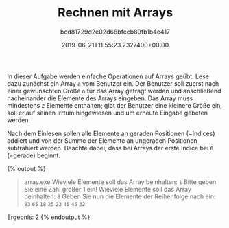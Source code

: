 ﻿---
author: bcd81729d2e02d68bfecb89fb1b4e417
title: Rechnen mit Arrays
ratingMethod: Fixed
category: Katas
freezeDifficultyRating: false
date: 2019-06-21T11:55:23.2327400+00:00
source: none
learningFocus: 
isDraft: false
includeTests: []
dependsOn: []
languages: []
state:
  passedCount: 97
  failedCount: 116
  hasError: false
  errorDescription: ''
  lastEditorId: 
  feasibilityIndex: 836
  feasibilityIndexMod: 0
  difficultyRating: 60
  isPartOfBundle: true
  minEffort: 5 mins
  maxEffort: 15 mins
  features:
  - Arrays
  - Iterations
  activity: -1206
lastEdit: 2019-11-06T08:55:36.5111483+00:00

---
In dieser Aufgabe werden einfache Operationen auf Arrays geübt. Lese dazu zunächst
ein Array `a` vom Benutzer ein. Der Benutzer soll zuerst nach einer gewünschten Größe `n`
für das Array gefragt werden und anschließend nacheinander die Elemente des Arrays
eingeben. Das Array muss mindestens `2` Elemente enthalten; gibt der Benutzer eine
kleinere Größe ein, soll er auf seinen Irrtum hingewiesen und um erneute Eingabe gebeten
werden. 

Nach dem Einlesen sollen alle Elemente an geraden Positionen (=Indices) addiert und
von der Summe der Elemente an ungeraden Positionen subtrahiert werden. Beachte dabei, dass bei Arrays der erste Indice bei `0` (=gerade) beginnt.

{% output %}
> array.exe
Wieviele Elemente soll das Array beinhalten: `1`
Bitte geben Sie eine Zahl größer 1 ein!
Wieviele Elemente soll das Array beinhalten: `8`
Geben Sie nun die Elemente der Reihenfolge nach ein:
`83`
`65`
`18`
`25`
`23`
`45`
`45`
`32`

Ergebnis:
2
{% endoutput %}